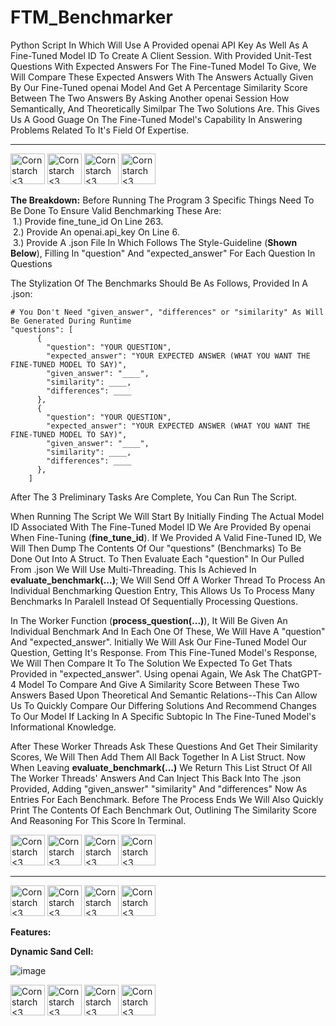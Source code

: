 # FTM_Benchmarker
Python Script In Which Will Use A Provided openai API Key As Well As A Fine-Tuned Model ID To Create A Client Session. With Provided Unit-Test Questions With Expected Answers For The Fine-Tuned Model To Give, We Will Compare These Expected Answers With The Answers Actually Given By Our Fine-Tuned openai Model And Get A Percentage Similarity Score Between The Two Answers By Asking Another openai Session How Semantically, And Theoretically Similpar The Two Solutions Are. This Gives Us A Good Guage On The Fine-Tuned Model's Capability In Answering Problems Related To It's Field Of Expertise.

----------------------------------------------
<img src="https://github.com/user-attachments/assets/c0ddb715-8ee3-4baf-b7bd-d0e904143eaf" alt="Cornstarch <3" width="55" height="49"> <img src="https://github.com/user-attachments/assets/c0ddb715-8ee3-4baf-b7bd-d0e904143eaf" alt="Cornstarch <3" width="55" height="49"> <img src="https://github.com/user-attachments/assets/c0ddb715-8ee3-4baf-b7bd-d0e904143eaf" alt="Cornstarch <3" width="55" height="49"> <img src="https://github.com/user-attachments/assets/c0ddb715-8ee3-4baf-b7bd-d0e904143eaf" alt="Cornstarch <3" width="55" height="49">

**The Breakdown:**
  Before Running The Program 3 Specific Things Need To Be Done To Ensure Valid Benchmarking These Are: <br>
    &nbsp;1.) Provide fine_tune_id On Line 263. <br>
    &nbsp;2.) Provide An openai.api_key On Line 6. <br>
    &nbsp;3.) Provide A .json File In Which Follows The Style-Guideline (**Shown Below**), Filling In "question" And "expected_answer" For Each Question In Questions <br>

  The Stylization Of The Benchmarks Should Be As Follows, Provided In A .json:

    # You Don't Need "given_answer", "differences" or "similarity" As Will Be Generated During Runtime
    "questions": [
          {
            "question": "YOUR QUESTION",
            "expected_answer": "YOUR EXPECTED ANSWER (WHAT YOU WANT THE FINE-TUNED MODEL TO SAY)",
            "given_answer": "____",
            "similarity": ____,
            "differences": ____
          },
          {
            "question": "YOUR QUESTION",
            "expected_answer": "YOUR EXPECTED ANSWER (WHAT YOU WANT THE FINE-TUNED MODEL TO SAY)",
            "given_answer": "____",
            "similarity": ____,
            "differences": ____
          },
        ]

  After The 3 Preliminary Tasks Are Complete, You Can Run The Script. 

  When Running The Script We Will Start By Initially Finding The Actual Model ID Associated With The Fine-Tuned Model ID We Are Provided By openai When Fine-Tuning (**fine_tune_id**). If We Provided A Valid Fine-Tuned ID, We Will Then Dump The Contents Of Our "questions" (Benchmarks) To Be Done Out Into A Struct. To Then Evaluate Each "question" In Our Pulled From .json We Will Use Multi-Threading. This Is Achieved In **evaluate_benchmark(...)**; We Will Send Off A Worker Thread To Process An Individual Benchmarking Question Entry, This Allows Us To Process Many Benchmarks In Paralell Instead Of Sequentially Processing Questions.

  In The Worker Function (**process_question(...)**), It Will Be Given An Individual Benchmark And In Each One Of These, We Will Have A "question" And "expected_answer". Initially We Will Ask Our Fine-Tuned Model Our Question, Getting It's Response. From This Fine-Tuned Model's Response, We Will Then Compare It To The Solution We Expected To Get Thats Provided in "expected_answer". Using openai Again, We Ask The ChatGPT-4 Model To Compare And Give A Similarity Score Between These Two Answers Based Upon Theoretical And Semantic Relations--This Can Allow Us To Quickly Compare Our Differing Solutions And Recommend Changes To Our Model If Lacking In A Specific Subtopic In The Fine-Tuned Model's Informational Knowledge.

  After These Worker Threads Ask These Questions And Get Their Similarity Scores, We Will Then Add Them All Back Together In A List Struct. Now When Leaving **evaluate_benchmark(...)** We Return This List Struct Of All The Worker Threads' Answers And Can Inject This Back Into The .json Provided, Adding "given_answer" "similarity" And "differences" Now As Entries For Each Benchmark. Before The Process Ends We Will Also Quickly Print The Contents Of Each Benchmark Out, Outlining The Similarity Score And Reasoning For This Score In Terminal.

<img src="https://github.com/user-attachments/assets/f6bece3c-7e19-44d0-9b24-426cb4e081c0" alt="Cornstarch <3" width="55" height="49"> <img src="https://github.com/user-attachments/assets/f6bece3c-7e19-44d0-9b24-426cb4e081c0" alt="Cornstarch <3" width="55" height="49"> <img src="https://github.com/user-attachments/assets/f6bece3c-7e19-44d0-9b24-426cb4e081c0" alt="Cornstarch <3" width="55" height="49"> <img src="https://github.com/user-attachments/assets/f6bece3c-7e19-44d0-9b24-426cb4e081c0" alt="Cornstarch <3" width="55" height="49">

----------------------------------------------

<img src="https://github.com/user-attachments/assets/d72f209b-a4ae-4d77-87f2-9b5316e7f97a" alt="Cornstarch <3" width="55" height="49"> <img src="https://github.com/user-attachments/assets/d72f209b-a4ae-4d77-87f2-9b5316e7f97a" alt="Cornstarch <3" width="55" height="49"> <img src="https://github.com/user-attachments/assets/d72f209b-a4ae-4d77-87f2-9b5316e7f97a" alt="Cornstarch <3" width="55" height="49"> <img src="https://github.com/user-attachments/assets/d72f209b-a4ae-4d77-87f2-9b5316e7f97a" alt="Cornstarch <3" width="55" height="49">



**Features:**

  **Dynamic Sand Cell:**
  
  ![image](https://github.com/user-attachments/assets/5582883a-eac1-4cae-bae1-d388cef04758)


<img src="https://github.com/user-attachments/assets/2b421925-ca04-42d5-979a-8f7eca4061a1" alt="Cornstarch <3" width="55" height="49"> <img src="https://github.com/user-attachments/assets/2b421925-ca04-42d5-979a-8f7eca4061a1" alt="Cornstarch <3" width="55" height="49"> <img src="https://github.com/user-attachments/assets/2b421925-ca04-42d5-979a-8f7eca4061a1" alt="Cornstarch <3" width="55" height="49"> <img src="https://github.com/user-attachments/assets/2b421925-ca04-42d5-979a-8f7eca4061a1" alt="Cornstarch <3" width="55" height="49">
